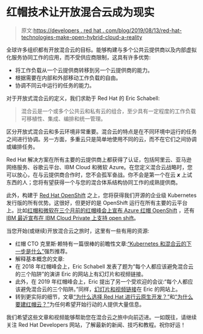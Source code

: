 # 红帽技术让开放混合云成为现实

> 原文:[https://developers . red hat . com/blog/2019/08/13/red-hat-technologies-make-open-hybrid-cloud-a-reality](https://developers.redhat.com/blog/2019/08/13/red-hat-technologies-make-open-hybrid-cloud-a-reality)

全球许多组织都有开放混合云的目标。能够构建与多个公共云提供商以及内部虚拟化服务协同工作的应用，而不受供应商限制，这具有许多优势:

*   将工作负载从一个云提供商转移到另一个云提供商的能力。
*   根据需要在内部和外部移动工作负载的自由。
*   协调不同云中运行的任务的能力。

对于开放式混合云的定义，我们求助于 Red Hat 的 Eric Schabell:

> 混合云是一个或多个公共云和私有云的组合，至少具有一定程度的工作负载可移植性、集成、编排和统一管理。

区分开放式混合云和多云环境非常重要。混合云的特点是在不同环境中运行的任务之间进行协调。另一方面，多重云只是简单地使用不同的云，而不在它们之间协调或编排任务。

Red Hat 解决方案在所有主要的云提供商上都获得了认证，包括阿里云、亚马逊网络服务、谷歌云平台、IBM Cloud 和微软 Azure。在您定义混合云战略时，您可以放心，在与云提供商合作时，您不会孤军奋战。你不会是第一个在云 ***x*** 上试东西的人；您将有望获得一个与您的混合体系结构协同工作的成熟提供商。

此外，构建于 [Red Hat OpenShift](https://developers.redhat.com/openshift/) 之上，您将获得我们开源的企业级 Kubernetes 发行版的所有优势。这很好，但更好的是 OpenShift 运行在所有主要的云平台上。比如[红帽和微软在三个月前的红帽峰会上宣布 Azure 红帽 OpenShift](https://www.redhat.com/en/about/press-releases/red-hat-and-microsoft-fuel-hybrid-cloud-development-azure-red-hat-openshift) ，还有 [IBM 最近宣布在 IBM Cloud Private 上支持 open shift](https://www.ibm.com/support/knowledgecenter/en/SSBS6K_3.1.2/supported_environments/openshift/overview.html)。

当您开始(或继续)开放混合云之旅时，这里有一些有用的资源:

*   红帽 CTO 克里斯·赖特有一篇很棒的前瞻性文章:[“Kubernetes 和混合云的下一步是什么”](https://enterprisersproject.com/article/2019/3/kubernetes-hybrid-cloud-whats-next)强烈推荐。
*   解释基本概念的文章:
*   在 2018 年红帽峰会上，Eric Schabell 发表了题为“每个人都应该避免混合云的三个陷阱”的演讲 Eric 的网站上有幻灯片和视频链接。
*   此外，在 2019 年红帽峰会上，Eric 提出了另一个受欢迎的会议:“每个人都应该避免混合云的三个陷阱。”同样，[幻灯片和视频链接](http://www.schabell.org/2019/07/3-more-pitfalls-everyone-should-avoid-with-hybrid-multicloud-slides.html)在 Eric 的网站上。
*   转到更实际的细节，文章[“为什么选择 Red Hat 进行云原生开发？”](https://www.redhat.com/en/topics/cloud-native-apps/why-choose-red-hat-cloud-native)和[“为什么要建红帽云？”](https://www.redhat.com/en/topics/cloud-computing/why-choose-red-hat-cloud)为任何希望开始行动的人提供大量信息。

我们希望这些文章和视频能够帮助您在混合云之旅中向前迈进。一如既往，请继续关注 Red Hat Developers 网站，了解最新的新闻、技巧和教程。祝你好运！